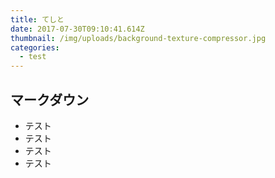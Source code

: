 ```yaml
---
title: てしと
date: 2017-07-30T09:10:41.614Z
thumbnail: /img/uploads/background-texture-compressor.jpg
categories:
  - test
---
```

## マークダウン

- テスト
- テスト
- テスト
- テスト
